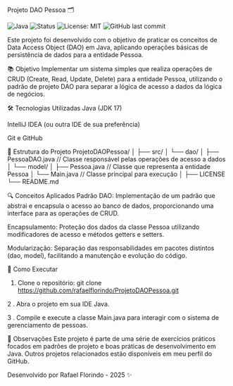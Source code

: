 Projeto DAO Pessoa 🗂️

![Java](https://img.shields.io/badge/Java-ED8B00?style=for-the-badge&logo=java&logoColor=white)
![Status](https://img.shields.io/badge/Status-Em%20Desenvolvimento-yellow?style=for-the-badge)
![License: MIT](https://img.shields.io/badge/License-MIT-blue.svg?style=for-the-badge)
![GitHub last commit](https://img.shields.io/github/last-commit/rafaelflorindo/Heranca_Abstract_Funcionario?style=for-the-badge)

Este projeto foi desenvolvido com o objetivo de praticar os conceitos de Data Access Object (DAO) em Java, aplicando operações básicas de persistência de dados para a entidade Pessoa.

📚 Objetivo
Implementar um sistema simples que realiza operações de CRUD (Create, Read, Update, Delete) para a entidade Pessoa, utilizando o padrão de projeto DAO para separar a lógica de acesso a dados da lógica de negócios.

🛠️ Tecnologias Utilizadas
Java (JDK 17)

IntelliJ IDEA (ou outra IDE de sua preferência)

Git e GitHub

🧱 Estrutura do Projeto
ProjetoDAOPessoa/
│
├── src/
│   └── dao/
│       ├── PessoaDAO.java          // Classe responsável pelas operações de acesso a dados
│   └── model/
│       ├── Pessoa.java             // Classe que representa a entidade Pessoa
│   └── Main.java                   // Classe principal para execução
│
├── LICENSE
└── README.md

🔍 Conceitos Aplicados
Padrão DAO: Implementação de um padrão que abstrai e encapsula o acesso ao banco de dados, proporcionando uma interface para as operações de CRUD.

Encapsulamento: Proteção dos dados da classe Pessoa utilizando modificadores de acesso e métodos getters e setters.

Modularização: Separação das responsabilidades em pacotes distintos (dao, model), facilitando a manutenção e evolução do código.

🚀 Como Executar
1. Clone o repositório:
git clone https://github.com/rafaelflorindo/ProjetoDAOPessoa.git

2 . Abra o projeto em sua IDE Java.

3 . Compile e execute a classe Main.java para interagir com o sistema de gerenciamento de pessoas.

📌 Observações
Este projeto é parte de uma série de exercícios práticos focados em padrões de projeto e boas práticas de desenvolvimento em Java. Outros projetos relacionados estão disponíveis em meu perfil do GitHub.


Desenvolvido por Rafael Florindo - 2025 ✨
